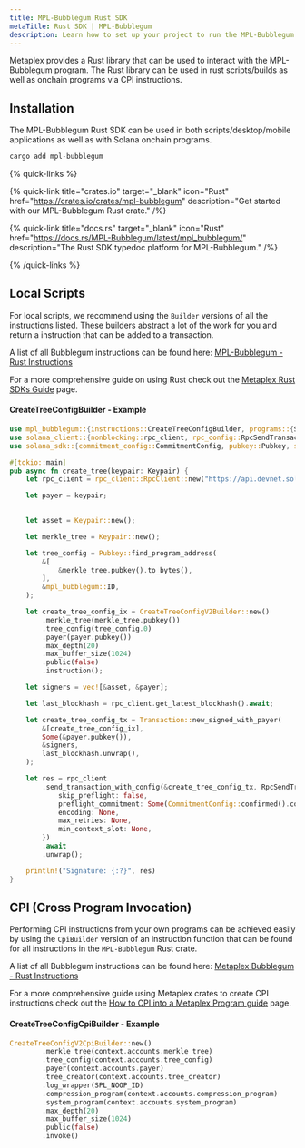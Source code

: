 ```yaml
---
title: MPL-Bubblegum Rust SDK
metaTitle: Rust SDK | MPL-Bubblegum
description: Learn how to set up your project to run the MPL-Bubblegum Rust SDK.
---
```


Metaplex provides a Rust library that can be used to interact with the MPL-Bubblegum program. The Rust library can be used in rust scripts/builds as well as onchain programs via CPI instructions.

## Installation

The MPL-Bubblegum Rust SDK can be used in both scripts/desktop/mobile applications as well as with Solana onchain programs.

```rust
cargo add mpl-bubblegum
```

{% quick-links %}

{% quick-link title="crates.io" target="_blank" icon="Rust" href="https://crates.io/crates/mpl-bubblegum" description="Get started with our MPL-Bubblegum Rust crate." /%}

{% quick-link title="docs.rs" target="_blank" icon="Rust" href="https://docs.rs/MPL-Bubblegum/latest/mpl_bubblegum/" description="The Rust SDK typedoc platform for MPL-Bubblegum." /%}

{% /quick-links %}

## Local Scripts

For local scripts, we recommend using the `Builder` versions of all the instructions listed. These builders abstract a lot of the work for you and return a instruction that can be added to a transaction.

A list of all Bubblegum instructions can be found here: [MPL-Bubblegum - Rust Instructions](https://docs.rs/mpl-bubblegum/latest/mpl_bubblegum/instructions/index.html)

For a more comprehensive guide on using Rust check out the [Metaplex Rust SDKs Guide](/guides/rust/metaplex-rust-sdks) page.

#### CreateTreeConfigBuilder - Example

```rust
use mpl_bubblegum::{instructions::CreateTreeConfigBuilder, programs::{SPL_ACCOUNT_COMPRESSION_ID, SPL_NOOP_ID}};
use solana_client::{nonblocking::rpc_client, rpc_config::RpcSendTransactionConfig};
use solana_sdk::{commitment_config::CommitmentConfig, pubkey::Pubkey, signature::Keypair, signer::Signer, system_program, transaction::Transaction};

#[tokio::main]
pub async fn create_tree(keypair: Keypair) {
    let rpc_client = rpc_client::RpcClient::new("https://api.devnet.solana.com/".to_string());

    let payer = keypair;
        

    let asset = Keypair::new();

    let merkle_tree = Keypair::new();

    let tree_config = Pubkey::find_program_address(
        &[
            &merkle_tree.pubkey().to_bytes(),
        ],
        &mpl_bubblegum::ID,
    );

    let create_tree_config_ix = CreateTreeConfigV2Builder::new()
        .merkle_tree(merkle_tree.pubkey())
        .tree_config(tree_config.0)
        .payer(payer.pubkey())
        .max_depth(20)
        .max_buffer_size(1024)
        .public(false)
        .instruction();

    let signers = vec![&asset, &payer];

    let last_blockhash = rpc_client.get_latest_blockhash().await;

    let create_tree_config_tx = Transaction::new_signed_with_payer(
        &[create_tree_config_ix],
        Some(&payer.pubkey()),
        &signers,
        last_blockhash.unwrap(),
    );

    let res = rpc_client
        .send_transaction_with_config(&create_tree_config_tx, RpcSendTransactionConfig {
            skip_preflight: false,
            preflight_commitment: Some(CommitmentConfig::confirmed().commitment),
            encoding: None,
            max_retries: None,
            min_context_slot: None,
        })
        .await
        .unwrap();

    println!("Signature: {:?}", res)
}
```

## CPI (Cross Program Invocation)

Performing CPI instructions from your own programs can be achieved easily by using the `CpiBuilder` version of an instruction function that can be found for all instructions in the `MPL-Bubblegum` Rust crate.

A list of all Bubblegum instructions can be found here: [Metaplex Bubblegum - Rust Instructions](https://docs.rs/mpl-bubblegum/latest/mpl_bubblegum/instructions/index.html)

For a more comprehensive guide using Metaplex crates to create CPI instructions check out the [How to CPI into a Metaplex Program guide](/guides/rust/how-to-cpi-into-a-metaplex-program) page.

#### CreateTreeConfigCpiBuilder - Example

```rust
CreateTreeConfigV2CpiBuilder::new()
        .merkle_tree(context.accounts.merkle_tree)
        .tree_config(context.accounts.tree_config)
        .payer(context.accounts.payer)
        .tree_creator(context.accounts.tree_creator)
        .log_wrapper(SPL_NOOP_ID)
        .compression_program(context.accounts.compression_program)
        .system_program(context.accounts.system_program)
        .max_depth(20)
        .max_buffer_size(1024)
        .public(false)
        .invoke()
```